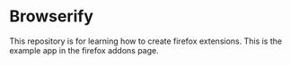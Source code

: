 # Browserify

This repository is for learning how to create firefox extensions. This is the example app in the firefox addons page.